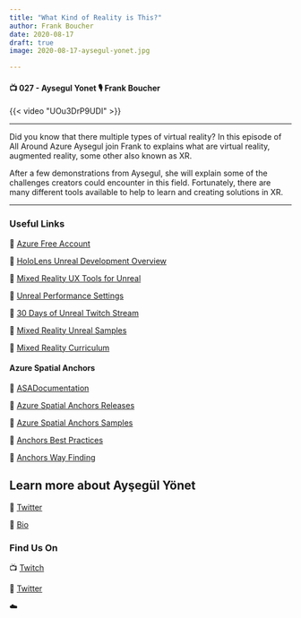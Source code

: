 ```yaml
---
title: "What Kind of Reality is This?"
author: Frank Boucher
date: 2020-08-17
draft: true
image: 2020-08-17-aysegul-yonet.jpg

---
```


#### 📺 027 - Aysegul Yonet 🎙️ Frank Boucher

<!--more-->

{{< video "UOu3DrP9UDI" >}}

---

Did you know that there multiple types of virtual reality? In this episode of All Around Azure Aysegul join Frank to explains what are virtual reality, augmented reality, some other also known as XR.

After a few demonstrations from Aysegul, she will explain some of the challenges creators could encounter in this field. Fortunately, there are many different tools available to help to learn and creating solutions in XR.

---


### Useful Links

🔗 [Azure Free Account](https://azure.microsoft.com/en-us/free/?WT.mc_id=allaroundazure-blog-ayyonet)

🔗 [HoloLens Unreal Development Overview](https://docs.microsoft.com/en-ca/windows/mixed-reality/develop/unreal/unreal-development-overview?WT.mc_id=allaroundazure-blog-ayyonet&tabs=mrtk%2Casa)

🔗 [Mixed Reality UX Tools for Unreal](https://github.com/microsoft/MixedReality-UXTools-Unreal?WT.mc_id=allaroundazure-blog-ayyonet)

🔗 [Unreal Performance Settings](https://docs.microsoft.com/en-ca/windows/mixed-reality/develop/unreal/performance-recommendations-for-unreal?WT.mc_id=allaroundazure-blog-ayyonet)

🔗 [30 Days of Unreal Twitch Stream](https://github.com/Yonet/30DaysOfUnrealEngine)

🔗 [Mixed Reality Unreal Samples](https://github.com/microsoft/MixedReality-Unreal-Samples?WT.mc_id=allaroundazure-blog-ayyonet)

🔗 [Mixed Reality Curriculum](https://yonet.gitbook.io/mixed-reality-docs/-LyabGI7hCYwXIO2T9sV/)


#### Azure Spatial Anchors

🔗 [ASADocumentation](https://docs.microsoft.com/en-us/azure/spatial-anchors/?WT.mc_id=allaroundazure-blog-ayyonet)

🔗 [Azure Spatial Anchors Releases](https://github.com/Azure/azure-spatial-anchors-samples/releases)

🔗 [Azure Spatial Anchors Samples](https://github.com/Azure/azure-spatial-anchors-samples)

🔗 [Anchors Best Practices](https://docs.microsoft.com/en-ca/azure/spatial-anchors/concepts/guidelines-effective-anchor-experiences?WT.mc_id=allaroundazure-blog-ayyonet)

🔗 [Anchors Way Finding](https://docs.microsoft.com/en-ca/azure/spatial-anchors/concepts/anchor-relationships-way-finding?WT.mc_id=allaroundazure-blog-ayyonet)



## Learn more about Ayşegül Yönet

🔗 [Twitter](https://twitter.com/AysSomething)

🔗 [Bio](https://developer.microsoft.com/en-us/advocates/aysegul-yonet)


### Find Us On

📺 [Twitch](https://www.twitch.tv/microsoftdeveloper)

🔗 [Twitter](https://twitter.com/fboucheros)

☁️

